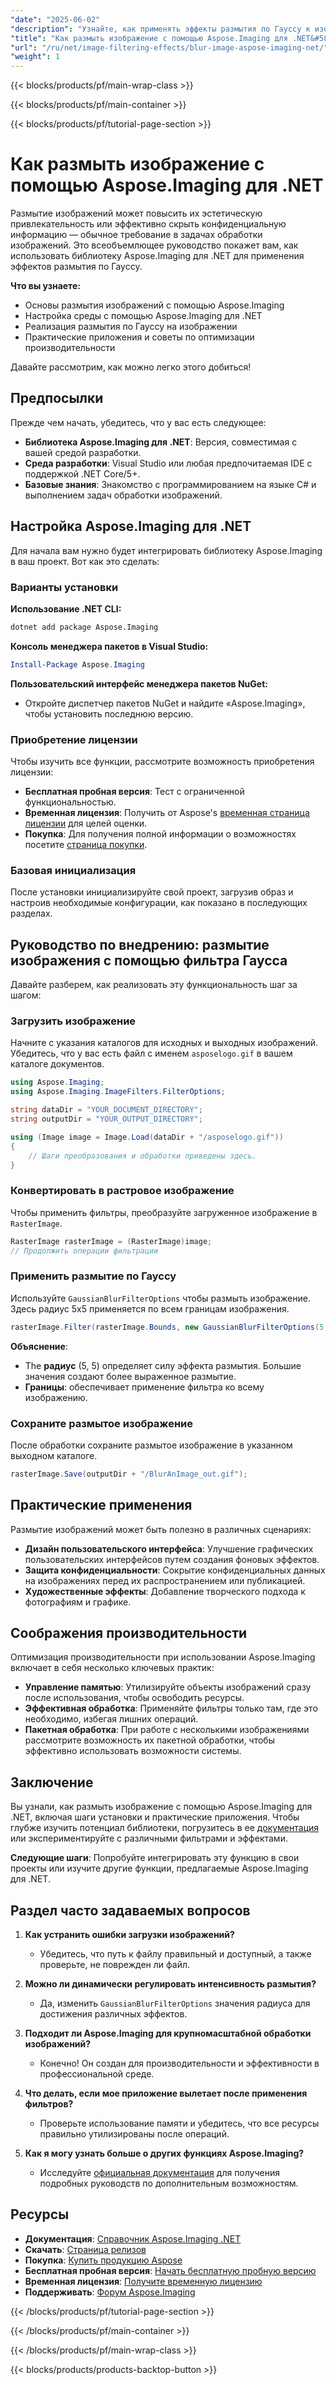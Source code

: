 ```yaml
---
"date": "2025-06-02"
"description": "Узнайте, как применять эффекты размытия по Гауссу к изображениям с помощью Aspose.Imaging для .NET. В этом руководстве рассматриваются настройка, реализация и практическое применение."
"title": "Как размыть изображение с помощью Aspose.Imaging для .NET&#58; Подробное руководство"
"url": "/ru/net/image-filtering-effects/blur-image-aspose-imaging-net/"
"weight": 1
---
```


{{< blocks/products/pf/main-wrap-class >}}

{{< blocks/products/pf/main-container >}}

{{< blocks/products/pf/tutorial-page-section >}}
# Как размыть изображение с помощью Aspose.Imaging для .NET

Размытие изображений может повысить их эстетическую привлекательность или эффективно скрыть конфиденциальную информацию — обычное требование в задачах обработки изображений. Это всеобъемлющее руководство покажет вам, как использовать библиотеку Aspose.Imaging для .NET для применения эффектов размытия по Гауссу.

**Что вы узнаете:**
- Основы размытия изображений с помощью Aspose.Imaging
- Настройка среды с помощью Aspose.Imaging для .NET
- Реализация размытия по Гауссу на изображении
- Практические приложения и советы по оптимизации производительности

Давайте рассмотрим, как можно легко этого добиться!

## Предпосылки

Прежде чем начать, убедитесь, что у вас есть следующее:
- **Библиотека Aspose.Imaging для .NET**: Версия, совместимая с вашей средой разработки.
- **Среда разработки**: Visual Studio или любая предпочитаемая IDE с поддержкой .NET Core/5+.
- **Базовые знания**: Знакомство с программированием на языке C# и выполнением задач обработки изображений.

## Настройка Aspose.Imaging для .NET

Для начала вам нужно будет интегрировать библиотеку Aspose.Imaging в ваш проект. Вот как это сделать:

### Варианты установки

**Использование .NET CLI:**
```bash
dotnet add package Aspose.Imaging
```

**Консоль менеджера пакетов в Visual Studio:**
```powershell
Install-Package Aspose.Imaging
```

**Пользовательский интерфейс менеджера пакетов NuGet:**
- Откройте диспетчер пакетов NuGet и найдите «Aspose.Imaging», чтобы установить последнюю версию.

### Приобретение лицензии

Чтобы изучить все функции, рассмотрите возможность приобретения лицензии:
- **Бесплатная пробная версия**: Тест с ограниченной функциональностью.
- **Временная лицензия**: Получить от Aspose's [временная страница лицензии](https://purchase.aspose.com/temporary-license/) для целей оценки.
- **Покупка**: Для получения полной информации о возможностях посетите [страница покупки](https://purchase.aspose.com/buy).

### Базовая инициализация

После установки инициализируйте свой проект, загрузив образ и настроив необходимые конфигурации, как показано в последующих разделах.

## Руководство по внедрению: размытие изображения с помощью фильтра Гаусса

Давайте разберем, как реализовать эту функциональность шаг за шагом:

### Загрузить изображение

Начните с указания каталогов для исходных и выходных изображений. Убедитесь, что у вас есть файл с именем `asposelogo.gif` в вашем каталоге документов.

```csharp
using Aspose.Imaging;
using Aspose.Imaging.ImageFilters.FilterOptions;

string dataDir = "YOUR_DOCUMENT_DIRECTORY";
string outputDir = "YOUR_OUTPUT_DIRECTORY";

using (Image image = Image.Load(dataDir + "/asposelogo.gif"))
{
    // Шаги преобразования и обработки приведены здесь.
}
```

### Конвертировать в растровое изображение

Чтобы применить фильтры, преобразуйте загруженное изображение в `RasterImage`.

```csharp
RasterImage rasterImage = (RasterImage)image;
// Продолжить операции фильтрации
```

### Применить размытие по Гауссу

Используйте `GaussianBlurFilterOptions` чтобы размыть изображение. Здесь радиус 5x5 применяется по всем границам изображения.

```csharp
rasterImage.Filter(rasterImage.Bounds, new GaussianBlurFilterOptions(5, 5));
```

**Объяснение**: 
- The **радиус** (5, 5) определяет силу эффекта размытия. Большие значения создают более выраженное размытие.
- **Границы**: обеспечивает применение фильтра ко всему изображению.

### Сохраните размытое изображение

После обработки сохраните размытое изображение в указанном выходном каталоге.

```csharp
rasterImage.Save(outputDir + "/BlurAnImage_out.gif");
```

## Практические применения

Размытие изображений может быть полезно в различных сценариях:
- **Дизайн пользовательского интерфейса**: Улучшение графических пользовательских интерфейсов путем создания фоновых эффектов.
- **Защита конфиденциальности**: Сокрытие конфиденциальных данных на изображениях перед их распространением или публикацией.
- **Художественные эффекты**: Добавление творческого подхода к фотографиям и графике.

## Соображения производительности

Оптимизация производительности при использовании Aspose.Imaging включает в себя несколько ключевых практик:
- **Управление памятью**: Утилизируйте объекты изображений сразу после использования, чтобы освободить ресурсы.
- **Эффективная обработка**: Применяйте фильтры только там, где это необходимо, избегая лишних операций.
- **Пакетная обработка**: При работе с несколькими изображениями рассмотрите возможность их пакетной обработки, чтобы эффективно использовать возможности системы.

## Заключение

Вы узнали, как размыть изображение с помощью Aspose.Imaging для .NET, включая шаги установки и практические приложения. Чтобы глубже изучить потенциал библиотеки, погрузитесь в ее [документация](https://reference.aspose.com/imaging/net/) или экспериментируйте с различными фильтрами и эффектами.

**Следующие шаги**: Попробуйте интегрировать эту функцию в свои проекты или изучите другие функции, предлагаемые Aspose.Imaging для .NET.

## Раздел часто задаваемых вопросов

1. **Как устранить ошибки загрузки изображений?**
   - Убедитесь, что путь к файлу правильный и доступный, а также проверьте, не поврежден ли файл.

2. **Можно ли динамически регулировать интенсивность размытия?**
   - Да, изменить `GaussianBlurFilterOptions` значения радиуса для достижения различных эффектов.

3. **Подходит ли Aspose.Imaging для крупномасштабной обработки изображений?**
   - Конечно! Он создан для производительности и эффективности в профессиональной среде.

4. **Что делать, если мое приложение вылетает после применения фильтров?**
   - Проверьте использование памяти и убедитесь, что все ресурсы правильно утилизированы после операций.

5. **Как я могу узнать больше о других функциях Aspose.Imaging?**
   - Исследуйте [официальная документация](https://reference.aspose.com/imaging/net/) для получения подробных руководств по дополнительным возможностям.

## Ресурсы
- **Документация**: [Справочник Aspose.Imaging .NET](https://reference.aspose.com/imaging/net/)
- **Скачать**: [Страница релизов](https://releases.aspose.com/imaging/net/)
- **Покупка**: [Купить продукцию Aspose](https://purchase.aspose.com/buy)
- **Бесплатная пробная версия**: [Начать бесплатную пробную версию](https://releases.aspose.com/imaging/net/)
- **Временная лицензия**: [Получите временную лицензию](https://purchase.aspose.com/temporary-license/)
- **Поддерживать**: [Форум Aspose.Imaging](https://forum.aspose.com/c/imaging/10)

{{< /blocks/products/pf/tutorial-page-section >}}

{{< /blocks/products/pf/main-container >}}

{{< /blocks/products/pf/main-wrap-class >}}

{{< blocks/products/products-backtop-button >}}